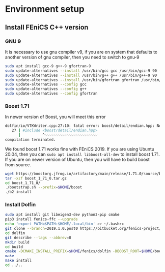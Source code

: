 # Environment setup

## Install FEniCS C++ version

### GNU 9
It is necessary to use gnu compiler v9, if you are on system that defaults to another version of gnu compiler, then you need to switch to gnu-9
```sh
sudo apt install gcc-9 g++-9 gfortran-9
sudo update-alternatives --install /usr/bin/gcc gcc /usr/bin/gcc-9 90 --slave /usr/bin/gcov gcov /usr/bin/gcov-9
sudo update-alternatives --install /usr/bin/g++ g++ /usr/bin/g++-9 90
sudo update-alternatives --install /usr/bin/gfortran gfortran /usr/bin/gfortran-9 90
sudo update-alternatives --config gcc
sudo update-alternatives --config g++
sudo update-alternatives --config gfortran
```

### Boost 1.71
In newer version of Boost, you will meet this error
```sh
dolfin/io/VTKWriter.cpp:27:10: fatal error: boost/detail/endian.hpp: No such file or directory
   27 | #include <boost/detail/endian.hpp>
      |          ^~~~~~~~~~~~~~~~~~~~~~~~~
compilation terminated.
```

We found boost 1.71 works fine with FEniCS 2019. If you are using Ubuntu 20.04, then you can `sudo apt install libboost-all-dev` to install boost 1.71. If you are on newer version of Ubuntu, then you will have to build boost from source.
```sh
wget https://boostorg.jfrog.io/artifactory/main/release/1.71.0/source/boost_1_71_0.tar.gz
tar -xzf boost_1_71_0.tar.gz
cd boost_1_71_0/
./bootstrap.sh --prefix=$HOME/boost
./b2 install
```

### Install Dolfin
```sh
sudo apt install git libeigen3-dev python3-pip cmake 
pip3 install fenics-ffc --upgrade
echo 'export PATH=$PATH:$HOME/.local/bin' >> ~/.bashrc
git clone --branch=2019.1.0.post0 https://bitbucket.org/fenics-project/dolfin.git
cd dolfin
git describe --tags --abbrev=0
mkdir build
cd build
cmake -DCMAKE_INSTALL_PREFIX=$HOME/fenics/dolfin -DBOOST_ROOT=$HOME/boost ..
make
make install
cd ../..
```